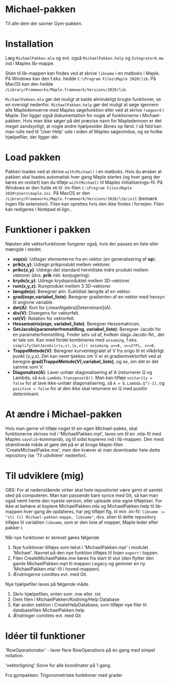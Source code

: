 # Michael-pakken
Til alle dem der savner Gym-pakken.

# Installation
Læg `MichaelPakken.mla` og evt. også `MichaelPakken.help` og `Integrator8.mw`  ind i Maples lib-mappe.

Stien til lib-mappen kan findes ved at skrive `libname` i en matboks i Maple.
På Windows kan den f.eks. hedde `C:\Program Files\Maple 2020\lib`.
På MacOS kan den hedde `/Library/Frameworks/Maple.framework/Versions/2020/lib`.

`MichaelPakken.mla` gør det muligt at kalde almindeligt brugte funktioner, se en oversigt nedenfor.
`MichaelPakken.help` gør det muligt at søge igennem alle Mapledemoerne med Maples søgefunktion eller ved at skrive `?søgeord` i Maple. Der ligger også dokumentation for nogle af funktionerne i Michael-pakken. Hvis man ikke søger på det præcise navn for Mapledemoen er det meget sandsynligt, at nogle andre hjælpesider åbnes op først. I så fald kan man rulle ned til 'User Help' ude i siden af Maples søgevindue, og se hvilke hjælpefiler, der ligger dér.

# Load pakken
Pakken loades ved at skrive `with(Michael)` i en matboks.
Hvis du ønsker at pakken skal loades automatisk hver gang Maple startes (og hver gang der køres en *restart*) kan du tilføje `with(Michael)` til Maples initialiserings-fil.
På Windows er den fulde sti til .ini-filen `C:\Program Files\Maple 2020\Users\maple.ini`.
På MacOS er den `/Library/Frameworks/Maple.framework/Versions/2020/lib/init` (bemærk ingen file extension).
Filen kan oprettes hvis den ikke findes i forvejen. Filen kan redigeres i Notepad el.lign..

# Funktioner i pakken
Næsten alle vektorfunktioner fungerer også, hvis der passes en liste eller mængde i stedet.
- **vop(x)**: Udtager elementerne fra en vektor (en generalisering af **op**).
- **prik(x,y)**: Udregn prikprodukt mellem vektorer.
- **prikc(x,y)**: Udregn det standard hermitiske indre produkt mellem vektorer (dvs. **prik** inkl. konjugering).
- **kryds(x,y)**: Udregn krydsproduktet mellem 3D-vektorer.
- **rum(x,y,z)**: Rumprodukt mellem 3 3D-vektorer.
- **længde(x)**: Beregner alm. Euklidisk længde af en vektor.
- **grad(expr,variabel_liste)**: Beregner gradienten af en vektor med hensyn til angivne variable.
- **det(A)**: Kort for LinearAlgebra\[Determinant\](A).
- **div(V)**: Divergens for vektorfelt.
- **rot(V)**: Rotation for vektorfelt.
- **Hessematrix(expr, variabel_liste)**: Beregner Hessematricen.
- **GetJacobi(parameterfremstilling, variabel_liste)**: Beregner Jacobi for en parameterfremstilling. Finder selv ud af, hvilken slags Jacobi-fkt., der er tale om. Kan med fordel kombineres med `assuming`, f.eks. `simplify(GetJacobi(r(u,v),[u,v])) assuming u>=0, u<=2*Pi, v>=0`.
- **TrappeMetode(V)**: Beregner kurveintegralet af V fra origo til et vilkårligt punkt (x,y,z). Det kan nemt tjekkes om V er et gradientvektorfelt ved at beregne **grad(TrappeMetode(V),variabel_liste)**, og se, om det er det samme som V.
- **Diagonalize(A)**: Laver unitær diagonalisering af A (returnerer Q og Lambda, så `A=Q.Lambda.Transpose(Q))`. Man kan tilføje `unitarily = false` for at lave ikke-unitær diagonalisering, så `A = Q.Lambda.Q^(-1)`, og `positive = false` for at den ikke skal returnere en Q med positiv determinant.

# At ændre i Michael-pakken
Hvis man gerne vil tilføje noget til sin egen Michael-pakke, skal funktionerne skrives ind i 'MichaelPakken.mpl', laves om til en .mla-fil med Maples `savelib`-kommando, og til sidst kopieres ind i lib-mappen. Den mest strømlinede måde at gøre det på er at bruge Maple-filen 'CreateMichaelPakke.mw', men den kræver at man downloader hele dette repository (se 'Til udviklere' nedenfor).

# Til udviklere (mig)
OBS: For at nedenstående virker skal hele repositoriet være gemt et samlet sted på computeren. Man kan passende bare synce med Git, så kan man også nemt hente den nyeste version, eller uploade sine egne tilføjelser.
For ikke at behøve at kopiere MichaelPakken.mla og MichaelPakken.help til lib-mappen hver gang de opdateres, har jeg tilføjet flg. til min .ini-fil:
`libname := "sti til Michael-pakken-mappe, libname"`, dvs. stien til dette repository tilføjes til variablen `libname`, som er den liste af mapper, Maple leder efter pakker i.

Når nye funktioner er skrevet gøres følgende
1. Nye funktioner tilføjes som tekst i 'MichaelPakken.mpl' i modulet 'Michael'. Navnet på den nye funktion tilføjes til linjen `export` i toppen.
2. Filen CreateMichaelPakke.mw køres fra start til slut (den flytter den gamle MichaelPakken.mpl til mappen Legacy og gemmer en ny 'MichaelPakken.mla'-fil i hoved-mappen).
3. Ændringerne comittes evt. med Git.

Nye hjælpefiler laves på følgende måde
1. Skriv hjælpefilen, enten som .mw eller .txt
2. Gem filen i MichaelPakken/Kodning/Help Database
3. Kør anden sektion i CreateHelpDatabase, som tilføjer nye filer til databasefilen MichaelPakken.help
4. Ændringer comittes evt. med Git

# Idéer til funktioner
'RowOperationator' - laver flere RowOperations på én gang med simpel notation.

'vektorligning' Solve for alle koordinater på 1 gang.

Fra gympakken:
Trigonometriske funktioner med grader
